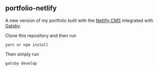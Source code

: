 portfolio-netlify
---
A new version of my portfolio built with the [Netlify CMS](https://www.netlifycms.org/) integrated with [Gatsby](https://www.gatsbyjs.org).

Clone this repository and then run
```
yarn or npm install
```
Then simply run
```
gatsby develop
```